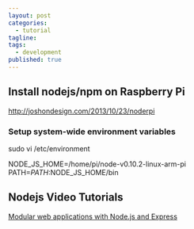 ```yaml
---
layout: post
categories: 
  - tutorial
tagline:
tags:
  - development
published: true
---
```


## Install nodejs/npm on Raspberry Pi
http://joshondesign.com/2013/10/23/noderpi

### Setup system-wide environment variables
sudo vi /etc/environment

NODE_JS_HOME=/home/pi/node-v0.10.2-linux-arm-pi
PATH=$PATH:$NODE_JS_HOME/bin

## Nodejs Video Tutorials
[Modular web applications with Node.js and Express](http://vimeo.com/56166857)
